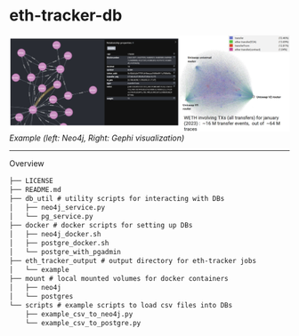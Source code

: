 # eth-tracker-db

![eth-tracker-db-example](./src/eth-tracker-db-example.png)
*Example (left: Neo4j, Right: Gephi visualization)*
***


Overview
```
├── LICENSE
├── README.md
├── db_util # utility scripts for interacting with DBs
│   ├── neo4j_service.py
│   └── pg_service.py
├── docker # docker scripts for setting up DBs
│   ├── neo4j_docker.sh
│   ├── postgre_docker.sh
│   └── postgre_with_pgadmin
├── eth_tracker_output # output directory for eth-tracker jobs
│   └── example
├── mount # local mounted volumes for docker containers
│   ├── neo4j
│   └── postgres
└── scripts # example scripts to load csv files into DBs
    ├── example_csv_to_neo4j.py
    └── example_csv_to_postgre.py

```
